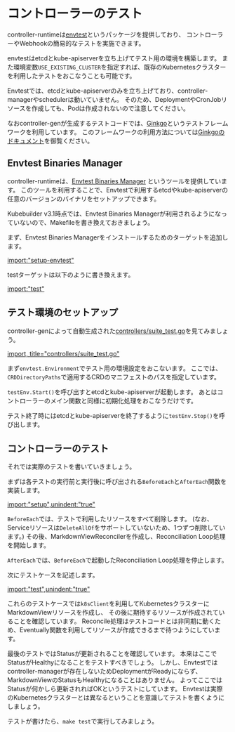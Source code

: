 # コントローラーのテスト

controller-runtimeは[envtest](https://pkg.go.dev/sigs.k8s.io/controller-runtime/pkg/envtest?tab=doc)というパッケージを提供しており、
コントローラーやWebhookの簡易的なテストを実施できます。

envtestはetcdとkube-apiserverを立ち上げてテスト用の環境を構築します。
また環境変数`USE_EXISTING_CLUSTER`を指定すれば、既存のKubernetesクラスターを利用したテストをおこなうことも可能です。

Envtestでは、etcdとkube-apiserverのみを立ち上げており、controller-managerやschedulerは動いていません。
そのため、DeploymentやCronJobリソースを作成しても、Podは作成されないので注意してください。

なおcontroller-genが生成するテストコードでは、[Ginkgo](https://github.com/onsi/ginkgo)というテストフレームワークを利用しています。
このフレームワークの利用方法については[Ginkgoのドキュメント](https://onsi.github.io/ginkgo/)を御覧ください。

## Envtest Binaries Manager

controller-runtimeは、[Envtest Binaries Manager](https://github.com/kubernetes-sigs/controller-runtime/tree/master/tools/setup-envtest)
というツールを提供しています。
このツールを利用することで、Envtestで利用するetcdやkube-apiserverの任意のバージョンのバイナリをセットアップできます。

Kubebuilder v3.1時点では、Envtest Binaries Managerが利用されるようになっていないので、Makefileを書き換えておきましょう。

まず、Envtest Binaries Managerをインストールするためのターゲットを追加します。

[import:"setup-envtest"](../../codes/markdown-view/Makefile)

testターゲットは以下のように書き換えます。

[import:"test"](../../codes/markdown-view/Makefile)

## テスト環境のセットアップ

controller-genによって自動生成された[controllers/suite_test.go](https://github.com/zoetrope/kubebuilder-training/blob/master/codes/markdown-view/controllers/suite_test.go)を見てみましょう。

[import, title="controllers/suite_test.go"](../../codes/markdown-view/controllers/suite_test.go)

まず`envtest.Environment`でテスト用の環境設定をおこないます。
ここでは、`CRDDirectoryPaths`で適用するCRDのマニフェストのパスを指定しています。

`testEnv.Start()`を呼び出すとetcdとkube-apiserverが起動します。
あとはコントローラーのメイン関数と同様に初期化処理をおこなうだけです。

テスト終了時にはetcdとkube-apiserverを終了するように`testEnv.Stop()`を呼び出します。

## コントローラーのテスト

それでは実際のテストを書いていきましょう。

まずは各テストの実行前と実行後に呼び出される`BeforeEach`と`AfterEach`関数を実装します。

[import:"setup",unindent:"true"](../../codes/markdown-view/controllers/markdownview_controller_test.go)

`BeforeEach`では、テストで利用したリソースをすべて削除します。 (なお、Serviceリソースは`DeleteAllOf`をサポートしていないため、1つずつ削除しています。)
その後、MarkdownViewReconcilerを作成し、Reconciliation Loop処理を開始します。

`AfterEach`では、`BeforeEach`で起動したReconciliation Loop処理を停止します。

次にテストケースを記述します。

[import:"test",unindent:"true"](../../codes/markdown-view/controllers/markdownview_controller_test.go)

これらのテストケースでは`k8sClient`を利用してKubernetesクラスターにMarkdownViewリソースを作成し、
その後に期待するリソースが作成されていることを確認しています。
Reconcile処理はテストコードとは非同期に動くため、Eventually関数を利用してリソースが作成できるまで待つようにしています。

最後のテストではStatusが更新されることを確認しています。
本来はここでStatusがHealthyになることをテストすべきでしょう。
しかし、Envtestではcontroller-managerが存在しないためDeploymentがReadyにならず、MarkdownViewのStatusもHealthyになることはありません。
よってここではStatusが何かしら更新されればOKというテストにしています。
Envtestは実際のKubernetesクラスターとは異なるということを意識してテストを書くようにしましょう。

テストが書けたら、`make test`で実行してみましょう。
